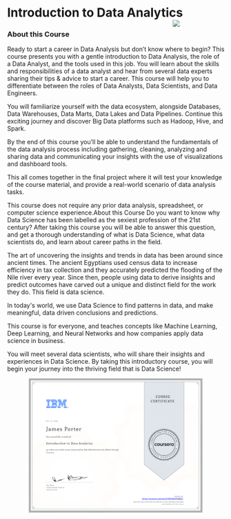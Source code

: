 # Introduction to Data Analytics   <img src="https://raw.githubusercontent.com/roshangrewal/IBM-Data-Science-Professional-Certification/master/IBM-Banner.png" align="right" width="120" />

### About this Course
Ready to start a career in Data Analysis but don’t know where to begin? This course presents you with a gentle introduction to Data Analysis, the role of a Data Analyst, and the tools used in this job. You will learn about the skills and responsibilities of a data analyst and hear from several data experts sharing their tips & advice to start a career. This course will help you to differentiate between the roles of Data Analysts, Data Scientists, and Data Engineers. 

You will familiarize yourself with the data ecosystem, alongside Databases, Data Warehouses, Data Marts, Data Lakes and Data Pipelines. Continue this exciting journey and discover Big Data platforms such as Hadoop, Hive, and Spark.  

By the end of this course you’ll be able to understand the fundamentals of the data analysis process including gathering, cleaning, analyzing and sharing data and communicating your insights with the use of visualizations and dashboard tools. 

This all comes together in the final project where it will test your knowledge of the course material, and provide a real-world scenario of data analysis tasks.  

This course does not require any prior data analysis, spreadsheet, or computer science experience.About this Course
Do you want to know why Data Science has been labelled as the sexiest profession of the 21st century? After taking this course you will be able to answer this question, and get a thorough understanding of what is Data Science, what data scientists do, and learn about career paths in the field. 

The art of uncovering the insights and trends in data has been around since ancient times. The ancient Egyptians used census data to increase efficiency in tax collection and they accurately predicted the flooding of the Nile river every year. Since then, people using data to derive insights and predict outcomes have carved out a unique and distinct field for the work they do. This field is data science.  

In today's world, we use Data Science to find patterns in data, and make meaningful, data driven conclusions and predictions.  

This course is for everyone, and teaches concepts like Machine Learning, Deep Learning, and Neural Networks  and how companies apply data science in business.  

You will meet several data scientists, who will share their insights and experiences in Data Science. By taking this introductory course, you will begin your journey into the thriving field that is Data Science!


<p align="center">
<img src="/IBM_Courses/Intro_Data_Analytics/intro_data_analytics.png" width=80% height=80%>

